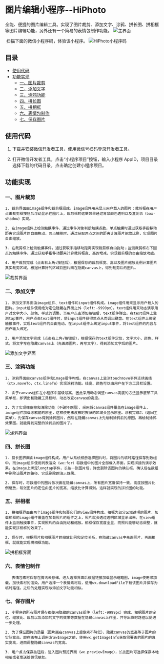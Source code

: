# 图片编辑小程序--HiPhoto

​	全能、便捷的图片编辑工具。实现了图片裁剪、添加文字、涂鸦、拼长图、拼相框等图片编辑功能，另外还有一个简易的表情包制作功能。 
![主界面](https://github.com/nimoat/HTML5-canvas-clock/raw/master/image/githubImg/mainPage.jpg)

​	扫描下面的微信小程序码，体验该小程序。
![HiPhoto小程序码](https://github.com/nimoat/HTML5-canvas-clock/raw/master/image/githubImg/QRcode.jpg)

## 目录

- [使用代码](#使用代码)
- [功能实现](#功能实现)
  - [一、图片裁剪](#裁剪功能)
  - [二、添加文字](#添加文字)
  - [三、涂鸦功能](#涂鸦功能)
  - [四、拼长图](#拼长图)
  - [五、拼相框](#拼相框)
  - [六、表情包制作](#表情包制作)
  - [七、保存图片](#保存图片)

## 使用代码

  1. 下载并安装[微信开发者工具](https://mp.weixin.qq.com/debug/wxadoc/dev/devtools/download.html)，使用微信号扫码登录开发者工具。

  2. 打开微信开发者工具，点击“小程序项目”按钮，输入小程序 AppID，项目目录选择下载的代码目录，点击确定创建小程序项目。

## 功能实现

### 一、图片裁剪

	1. 裁剪界面由image组件和裁剪框组成。image组件用来显示用户载入的图片；裁剪框在用户点击裁剪框按钮后浮动显示在图片上，裁剪框的遮罩效果通过背景颜色透明以及盒阴影（box-shadow）实现。

	2. 在image组件上检测触摸事件，通过事件对象判断触摸点数，单点触摸时通过获取手指移动距离实现图片的自由拖动，两点触摸时，通过获取两点之间的距离计算图片缩放比例，实现图片自由缩放。

	3. 在裁剪框上检测触摸事件，通过获取手指移动距离实现裁剪框自由拖动；监测裁剪框右下圆点的触摸事件，通过获取手指移动距离计算裁剪框宽、高的增减，实现裁剪框的自由缩放功能。

	4. 用户裁剪完成（点击右上角√按钮后），根据保存的裁剪框宽、高以及图片缩放比例计算图片真实裁剪区域，根据计算好的区域将图片画在隐藏canvas上，得到裁剪后的图片。

![裁剪界面](https://github.com/nimoat/HTML5-canvas-clock/raw/master/image/githubImg/cropPage.jpg)

### 二、添加文字

	1. 添加文字界面由image组件、text组件和input组件构成。image组件用来显示用户载入的图片。input组件使用绝对定位隐藏在界面之外（left:-9999px）。text组件用来动态演示用户对文字大小、颜色、样式的调整，当用户点击添加按钮后，text组件弹出。在text组件上监测tap事件，用户点击text组件时，使input组件获得焦点从而调出键盘。在text组件上绑定触摸事件，实现text组件的自由拖动。在input组件上绑定input事件，将text组件的内容与用户输入绑定。

	2. 用户添加文字完成（点击右上角√按钮后），根据保存的text组件定位，文字大小、颜色、样式。将文字写在隐藏canvas上（先画原图片，再写文字），得到添加文字后的图片。
![添加文字界面](https://github.com/nimoat/HTML5-canvas-clock/raw/master/image/githubImg/textPage.jpg)

### 三、涂鸦功能

	1. 涂鸦界面由canvas组件和image组件构成。在canvas上监测touchmove事件连续画线（ctx.moveTo，ctx.lineTo）实现涂鸦功能。线宽、颜色可以由用户在下方工具栏设置。

	2. 由于canvas组件在小程序中层级最高，因此采用动态调整canvas高度的方法显示底部工具菜单栏，即调出和隐藏工具栏时，动态改变canvas的高度。

	3. 为了实现橡皮擦和清除功能（不破坏原图），采用将canvas组件覆盖在image组件上，image组件加载涂鸦前的原图，这样使用橡皮檫时擦掉的区域会显示原图。涂鸦完成后（返回主菜单），先保存canvas得到涂鸦图片，然后在隐藏canvas上先绘制涂鸦前的原图，再绘制涂鸦效果图。就能得到完整的涂鸦后的图片了。
![涂鸦界面](https://github.com/nimoat/HTML5-canvas-clock/raw/master/image/githubImg/doodlePage.jpg)
	
### 四、拼长图

	1. 拼长图界面由image组件构成。用户从系统相册选择图片时，将图片的临时路径保存到数组中，而image组件使用列表渲染（wx:for）将数组中的图片全部载入界面，实现拼接的演示效果。在image上绑定longtap事件，长按一张图片后，弹出删除该图片的确认框，确认后在数组中删除该图片的路径，实现删除的演示效果。

	2. 保存时，将数组中的图片依次画在隐藏canvas上，所有图片宽度保持一致，高度按图片比例缩放，每张图片的定位由图片的宽高、缩放比计算得到。这样就实现的拼长图的功能。

### 五、拼相框

	1. 拼相框界面由两个image组件和包裹它们的view组件构成。相框为部分区域透明的图片，加载相框的image组件覆盖在加载照片的组件之上，照片就会透过透明区域显示出来。在view组件上监测触摸事件，实现照片的自由拖动和缩放。相框保存宽度全显，而照片能够动态调整，就能实现拼相框的效果了。

	2. 保存时，根据照片和相框图片的缩放比例和定位关系，在隐藏canvas中先画照片，再画相框，就就能实现拼相框功能。
![拼相框界面](https://github.com/nimoat/HTML5-canvas-clock/raw/master/image/githubImg/framePage.jpg)


### 六、表情包制作

	   表情包素材保存在腾讯云存储，进入选择界面后根据链接加载显示缩略图，image使用懒加载，加快素材的渲染。用户选择一个表情素材后，使用wx.downloadFile下载该图片并保存为临时路径。之后的处理实现与添加文字功能相似。

### 七、保存图片

	1. 小程序的所有图片保存都使用隐藏的canvas组件（left:-9999px）完成，根据图片的定位、缩放比、裁剪以及添加的文字的效果等数据在隐藏canvas上作图，并导出临时路径以便进一步处理。

	2. 为了保证图片的质量（图片画在canvas上后像素不降低），隐藏canvas的宽高等于图片的实际宽高。即在画布上调用drawImage之前，使用wx.getImageInfo获取需要画的图片的真实宽高，进而调整隐藏canvas的宽高。

	3. 用户点击保存按钮后，进入图片预览界面（wx.previewImage），长按图片可选择保存本地相册或者发送给微信朋友。

